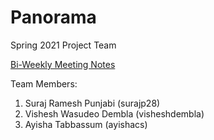 # Panorama
Spring 2021 Project Team

[Bi-Weekly Meeting Notes](docs/meetings)

Team Members:
1. Suraj Ramesh Punjabi (surajp28)
2. Vishesh Wasudeo Dembla (visheshdembla)
3. Ayisha Tabbassum (ayishacs)


